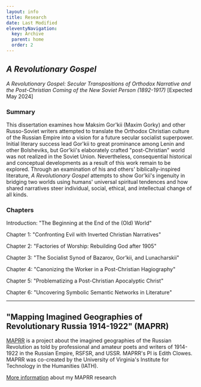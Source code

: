 ```yaml
---
layout: info
title: Research
date: Last Modified
eleventyNavigation:
  key: Archive 
  parent: home
  order: 2
---
```

## _A Revolutionary Gospel_
*A Revolutionary Gospel: Secular Transpositions of Orthodox Narrative and the Post-Christian Coming of the New Soviet Person (1892-1917)* [Expected May 2024]

### Summary
This dissertation examines how Maksim Gor'kii (Maxim Gorky) and other Russo-Soviet writers attempted to translate the Orthodox Christian culture of the Russian Empire into a vision for a future secular socialist superpower. Initial literary success lead Gor'kii to great prominance among Lenin and other Bolsheviks, but Gor'kii's elaborately crafted "post-Christian" world was not realized in the Soviet Union. Nevertheless, consequential historical and conceptual developments as a result of this work remain to be explored. Through an examination of his and others' biblically-inspired literature, *A Revolutionary Gospel* attempts to show Gor'kii's ingenuity in bridging two worlds using humans' universal spiritual tendences and how shared narratives steer individual, social, ethical, and intellectual change of all kinds.

### Chapters
Introduction: "The Beginning at the End of the (Old) World"

Chapter 1: "Confronting Evil with Inverted Christian Narratives"

Chapter 2: "Factories of Worship: Rebuilding God after 1905"

Chapter 3: "The Socialist Synod of Bazarov, Gor’kii, and Lunacharskii"

Chapter 4: "Canonizing the Worker in a Post-Christian Hagiography"

Chapter 5: "Problematizing a Post-Christian Apocalyptic Christ"

Chapter 6: "Uncovering Symbolic Semantic Networks in Literature"

<!-- [More information](/revgospel.html) about my dissertation research -->

<hr>

<!-- ## The Digital Humanities and Natural Language Processing for Russian Literature

[More information](/digihums.html) about my DH research

<hr> -->

## "Mapping Imagined Geographies of Revolutionary Russia 1914-1922" (MAPRR)
[MAPRR](https://maprr.iath.virginia.edu/) is a project about the imagined geographies of the Russian Revolution as told by professional and amateur poets and writers of 1914-1922 in the Russian Empire, RSFSR, and USSR. MAPRR's PI is Edith Clowes. MAPRR was co-created by the University of Virginia's Institute for Technology in the Humanities (IATH). 

[More information](/maprr.html) about my MAPRR research
